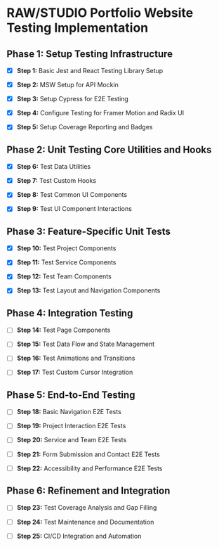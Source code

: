 # RAW/STUDIO Portfolio Website Testing Implementation

## Phase 1: Setup Testing Infrastructure

- [x] **Step 1:** Basic Jest and React Testing Library Setup

- [x] **Step 2:** MSW Setup for API Mockin

- [x] **Step 3:** Setup Cypress for E2E Testing

- [x] **Step 4:** Configure Testing for Framer Motion and Radix UI

- [x] **Step 5:** Setup Coverage Reporting and Badges


## Phase 2: Unit Testing Core Utilities and Hooks

- [x] **Step 6:** Test Data Utilities

- [x] **Step 7:** Test Custom Hooks

- [x] **Step 8:** Test Common UI Components

- [x] **Step 9:** Test UI Component Interactions


## Phase 3: Feature-Specific Unit Tests

- [x] **Step 10:** Test Project Components

- [x] **Step 11:** Test Service Components

- [x] **Step 12:** Test Team Components

- [x] **Step 13:** Test Layout and Navigation Components


## Phase 4: Integration Testing

- [ ] **Step 14:** Test Page Components

- [ ] **Step 15:** Test Data Flow and State Management

- [ ] **Step 16:** Test Animations and Transitions

- [ ] **Step 17:** Test Custom Cursor Integration


## Phase 5: End-to-End Testing

- [ ] **Step 18:** Basic Navigation E2E Tests

- [ ] **Step 19:** Project Interaction E2E Tests

- [ ] **Step 20:** Service and Team E2E Tests

- [ ] **Step 21:** Form Submission and Contact E2E Tests

- [ ] **Step 22:** Accessibility and Performance E2E Tests


## Phase 6: Refinement and Integration

- [ ] **Step 23:** Test Coverage Analysis and Gap Filling

- [ ] **Step 24:** Test Maintenance and Documentation

- [ ] **Step 25:** CI/CD Integration and Automation
